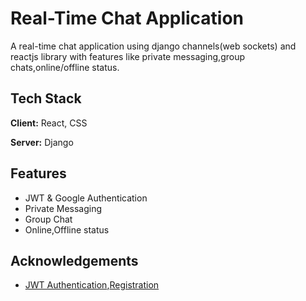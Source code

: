 
# Real-Time Chat Application

A real-time chat application using django channels(web sockets) and reactjs library with features like private messaging,group chats,online/offline status.

## Tech Stack

**Client:** React, CSS

**Server:** Django


## Features

- JWT & Google Authentication
- Private Messaging
- Group Chat
- Online,Offline status


## Acknowledgements

 - [JWT Authentication](https://medium.com/@ronakchitlangya1997/jwt-authentication-with-react-js-and-django-c034aae1e60d),[Registration](https://dev.to/ki3ani/implementing-jwt-authentication-and-user-profile-with-django-rest-api-part-3-3dh9)
 

